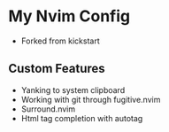 # My Nvim Config

- Forked from kickstart

## Custom Features
- Yanking to system clipboard 
- Working with git through fugitive.nvim
- Surround.nvim
- Html tag completion with autotag
